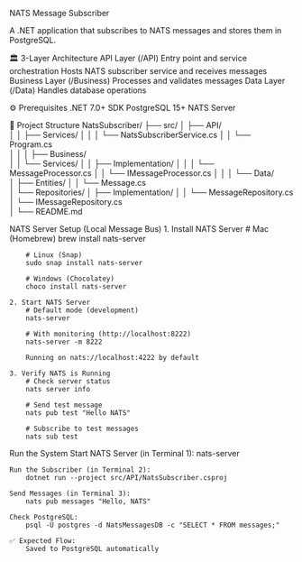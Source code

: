 NATS Message Subscriber

A .NET application that subscribes to NATS messages and stores them in PostgreSQL.


🏛️ 3-Layer Architecture
    API Layer (/API)
        Entry point and service orchestration
        Hosts NATS subscriber service and receives messages
    Business Layer (/Business)
        Processes and validates messages
    Data Layer (/Data)
        Handles database operations


⚙️ Prerequisites
    .NET 7.0+ SDK
    PostgreSQL 15+ 
    NATS Server


📂 Project Structure
NatsSubscriber/
├── src/
│   ├── API/                      
│   │   ├── Services/
│   │   │   └── NatsSubscriberService.cs 
│   │   └── Program.cs            
│   │
│   ├── Business/                 
│   │   └── Services/
│   │       ├── Implementation/
│   │       │   └── MessageProcessor.cs
│   │       └── IMessageProcessor.cs
│   │
│   └── Data/                    
│       ├── Entities/
│       │   └── Message.cs        
│       └── Repositories/
│           ├── Implementation/
│           │   └── MessageRepository.cs
│           └── IMessageRepository.cs  
│
└── README.md                    


NATS Server Setup (Local Message Bus)
    1. Install NATS Server
        # Mac (Homebrew)
        brew install nats-server

        # Linux (Snap)
        sudo snap install nats-server

        # Windows (Chocolatey)
        choco install nats-server

    2. Start NATS Server
        # Default mode (development)
        nats-server

        # With monitoring (http://localhost:8222)
        nats-server -m 8222

        Running on nats://localhost:4222 by default

    3. Verify NATS is Running
        # Check server status
        nats server info

        # Send test message
        nats pub test "Hello NATS"

        # Subscribe to test messages
        nats sub test


Run the System
    Start NATS Server (in Terminal 1):
        nats-server

    Run the Subscriber (in Terminal 2):
        dotnet run --project src/API/NatsSubscriber.csproj

    Send Messages (in Terminal 3):
        nats pub messages "Hello, NATS"

    Check PostgreSQL:
        psql -U postgres -d NatsMessagesDB -c "SELECT * FROM messages;"

    ✅ Expected Flow:
        Saved to PostgreSQL automatically
